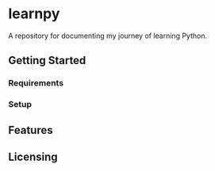 # learnpy

A repository for documenting my journey of learning Python.

## Getting Started
### Requirements
### Setup
## Features
## Licensing
